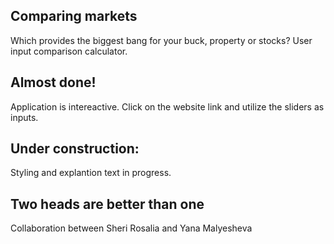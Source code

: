 ## Comparing markets
Which provides the biggest bang for your buck, property or stocks? User input comparison calculator. 

## Almost done!
Application is intereactive. Click on the website link and utilize the sliders as inputs.

## Under construction:
Styling and explantion text in progress.


## Two heads are better than one
Collaboration between Sheri Rosalia and Yana Malyesheva 

